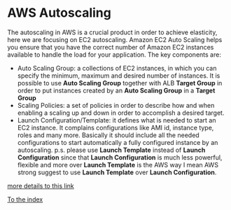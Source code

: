 # AWS Autoscaling

The autoscaling in AWS is a crucial product in order to achieve elasticity, here we are focusing on EC2 autoscaling.
Amazon EC2 Auto Scaling helps you ensure that you have the correct number of Amazon EC2 instances available to handle the load for your application.
The key components are:
- Auto Scaling Group: a collections of EC2 instances, in which you can specify the minimum, maximum and desired number of instances.
  It is possible to use **Auto Scaling Group** together with ALB **Target Group** in order to put instances created by an **Auto Scaling Group** in a **Target Group** 
- Scaling Policies: a set of policies in order to describe how and when enabling a scaling up and down in order to accomplish a desired target.
- Launch Configuration/Template: it defines what is needed to start an EC2 instance. It complains configurations like AMI id, instance type, roles and many more. Basically it should include all the 
  needed configurations to start automatically a fully configured instance by an autoscaling.
  p.s. please use **Launch Template** instead of **Launch Configuration** since that **Launch Configuration** is much less powerful, flexible and more over **Launch Template** is the AWS way 
  I mean AWS strong suggest to use **Launch Template** over **Launch Configuration**.

[more details to this link](https://docs.aws.amazon.com/autoscaling/ec2/userguide/what-is-amazon-ec2-auto-scaling.html)

[To the index](https://github.com/mrFlick72/aws_course/blob/main/README.md)